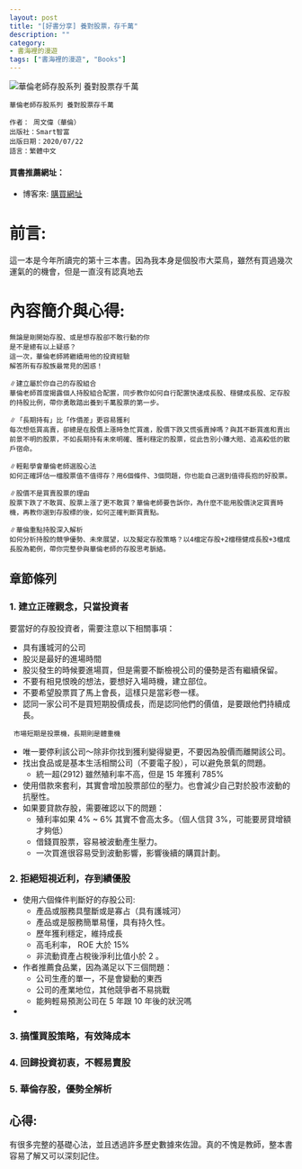 ```yaml
---
layout: post
title: "[好書分享] 養對股票，存千萬"
description: ""
category: 
- 書海裡的漫遊
tags: ["書海裡的漫遊", "Books"]
---
```




![華倫老師存股系列 養對股票存千萬](https://im2.book.com.tw/image/getImage?i=https://www.books.com.tw/img/001/086/32/0010863219_bc_01.jpg&v=5f102c42&w=348&h=348)



```
華倫老師存股系列 養對股票存千萬

作者： 周文偉（華倫）  
出版社：Smart智富  
出版日期：2020/07/22
語言：繁體中文
```

#### 買書推薦網址：

- 博客來: [購買網址](https://www.books.com.tw/exep/assp.php/kkdailin/products/0010863219?utm_source=kkdailin&utm_medium=ap-books&utm_content=recommend&utm_campaign=ap-202110)



# 前言:

這一本是今年所讀完的第十三本書。因為我本身是個股市大菜鳥，雖然有買過幾次運氣的的機會，但是一直沒有認真地去

# 內容簡介與心得:

```
無論是剛開始存股、或是想存股卻不敢行動的你
是不是總有以上疑惑？
這一次，華倫老師將繼續用他的投資經驗
解答所有存股族最常見的困惑！

∥建立屬於你自己的存股組合
華倫老師首度揭露個人持股組合配置，同步教你如何自行配置快速成長股、穩健成長股、定存股的持股比例，帶你勇敢踏出養到千萬股票的第一步。

∥「長期持有」比「作價差」更容易獲利
每次想低買高賣，卻總是在股價上漲時急忙買進，股價下跌又慌張賣掉嗎？與其不斷買進和賣出前景不明的股票，不如長期持有未來明確、獲利穩定的股票，從此告別小賺大賠、追高殺低的散戶宿命。

∥輕鬆學會華倫老師選股心法
如何正確評估一檔股票值不值得存？用6個條件、3個問題，你也能自己選到值得長抱的好股票。

∥股價不是買賣股票的理由
股票下跌了不敢買、股票上漲了更不敢買？華倫老師要告訴你，為什麼不能用股價決定買賣時機，再教你選到存股標的後，如何正確判斷買賣點。

∥華倫重點持股深入解析
如何分析持股的競爭優勢、未來展望，以及擬定存股策略？以4檔定存股+2檔穩健成長股+3檔成長股為範例，帶你完整參與華倫老師的存股思考脈絡。
```

## 章節條列

### 1. 建立正確觀念，只當投資者

要當好的存股投資者，需要注意以下相關事項：

- 具有護城河的公司
- 股災是最好的進場時間
- 股災發生的時候要進場買，但是需要不斷檢視公司的優勢是否有繼續保留。
- 不要有相見恨晚的想法，要想好入場時機，建立部位。
- 不要希望股票買了馬上會長，這樣只是當彩卷一樣。
- 認同一家公司不是買短期股價成長，而是認同他們的價值，是要跟他們持續成長。

```
 市場短期是投票機，長期則是體重機
```

- 唯一要停利該公司～除非你找到獲利變得變更，不要因為股價而離開該公司。
- 找出食品或是基本生活相關公司（不要電子股），可以避免景氣的問題。
  - 統一超(2912) 雖然殖利率不高，但是 15 年獲利 785% 
- 使用借款來套利，其實會增加股票部位的壓力。也會減少自己對於股市波動的抗壓性。
- 如果要貸款存股，需要確認以下的問題：
  - 殖利率如果 4% ~ 6% 其實不會高太多。（個人信貸 3%，可能要房貸增額才夠低）
  - 借錢買股票，容易被波動產生壓力。
  - 一次買進很容易受到波動影響，影響後續的購買計劃。

### 2. 拒絕短視近利，存到績優股

- 使用六個條件判斷好的存股公司:
  - 產品或服務具壟斷或是寡占（具有護城河）
  - 產品或是服務簡單易懂，具有持久性。
  - 歷年獲利穩定，維持成長
  - 高毛利率， ROE 大於 15%
  - 非流動資產占稅後淨利比值小於 2 。
- 作者推薦食品業，因為滿足以下三個問題：
  - 公司生產的單一，不是會變動的東西
  - 公司的產業地位，其他競爭者不易挑戰
  - 能夠輕易預測公司在 5 年跟 10 年後的狀況嗎
- 

### 3. 搞懂買股策略，有效降成本

### 4. 回歸投資初衷，不輕易賣股

### 5. 華倫存股，優勢全解析






## 心得:

有很多完整的基礎心法，並且透過許多歷史數據來佐證。真的不愧是教師，整本書容易了解又可以深刻記住。
